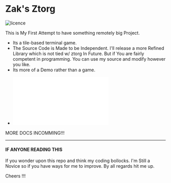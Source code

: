 # Zak's Ztorg

![licence](https://img.shields.io/badge/licence-GPL--3.0-important)

This is My First Attempt to have something remotely big Project.

- Its a tile-based terminal game.
- The Source Code is Made to be Independent. I'll release a more Refined Library which is not tied w/ ztorg In Future. But if You are fairly competent in programming. You can use my source and modify however you like.
- Its more of a Demo rather than a game.


* ![How to Install Ztorg?](INSTALL.md)


MORE DOCS INCOMMING!!!


---
#### IF ANYONE READING THIS

If you wonder upon this repo and think my coding bollocks.
I'm Still a Novice so if you have ways for me to improve. By all regards hit me up.

Cheers !!!
